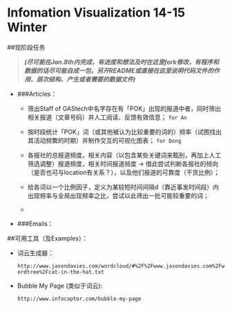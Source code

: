 Infomation Visualization 14-15 Winter
===========

##现阶段任务

>***(尽可能在Jan.8th内完成，有进度和想法及时在这里fork修改，有程序和数据的话尽可能自成一包，另开README或直接在这里说明代码文件的作用、层次结构、产生或者需要的数据文件)***

 - ###Articles：
  
  	- 筛出Staff of GAStech中名字存在有「POK」出现的报道中者，同时筛出相关报道（文章号码）并人工阅读、反馈有效信息； `for An`
  	
  	- 按时段统计「POK」词（或其他被认为比较重要的词的）频率（试图找出其活动频繁的时期）并制作交互的可视化图表； `for Dong`
  	
  	- 各报社的总报道频度，相关内容（以包含某些关键词来甄别，再加上人工筛选调整）报道频度，相关时间报道频度 -> 借此尝试判断各报社的倾向（是否也可与location有关系？），以及他们报道的可靠度（干货比例）；
  	
  	- 给各词以一个比例因子，定义为某较短时间间隔d（靠近事发时间段）内出现频率与全局出现频率之比，尝试以此筛出一批可能较重要的词；
  	
  	- 
  	
  	
 - ###Emails：
  
  
##可用工具（及Examples）：

 - 词云生成器：

	`http://www.jasondavies.com/wordcloud/#%2F%2Fwww.jasondavies.com%2Fwordtree%2Fcat-in-the-hat.txt`
	
	
 - Bubble My Page (类似于词云): 
 
 	`http://www.infocaptor.com/bubble-my-page`
 
 
 
 
 
